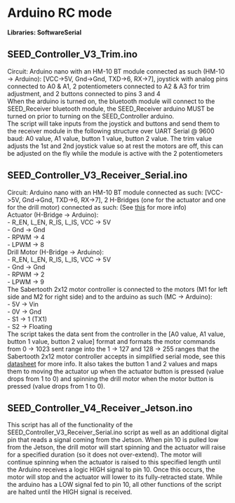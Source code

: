 # Arduino RC mode
 __Libraries: SoftwareSerial__
## SEED_Controller_V3_Trim.ino
Circuit: Arduino nano with an HM-10 BT module connected as such (HM-10 -> Arduino): [VCC->5V, Gnd->Gnd, TXD->6, RX->7], joystick with analog pins connected to A0 & A1, 2 potentiometers connected to A2 & A3 for trim adjustment, and 2 buttons connected to pins 3 and 4
<br/>When the arduino is turned on, the bluetooth module will connect to the SEED_Receiver bluetooth module, the SEED_Receiver arduino MUST be turned on prior to turning on the SEED_Controller arduino. 
<br/>The script will take inputs from the joystick and buttons and send them to the receiver module in the following structure over UART Serial @ 9600 baud: A0 value, A1 value, button 1 value, button 2 value. The trim value adjusts the 1st and 2nd joystick value so at rest the motors are off, this can be adjusted on the fly while the module is active with the 2 potentiometers
## SEED_Controller_V3_Receiver_Serial.ino
Circuit: Arduino nano with an HM-10 BT module connected as such: [VCC->5V, Gnd->Gnd, TXD->6, RX->7], 2 H-Bridges (one for the actuator and one for the drill motor) connected as such: (See [this](https://www.hessmer.org/blog/2013/12/28/ibt-2-h-bridge-with-arduino/) for more info)
<br/> Actuator (H-Bridge -> Arduino):
<br/>- R_EN, L_EN, R_IS, L_IS, VCC -> 5V
<br/>- Gnd -> Gnd
<br/>- RPWM -> 4
<br/>- LPWM -> 8
<br/> Drill Motor (H-Bridge -> Arduino):
<br/>- R_EN, L_EN, R_IS, L_IS, VCC -> 5V
<br/>- Gnd -> Gnd
<br/>- RPWM -> 2
<br/>- LPWM -> 9
<br/>The Sabertooth 2x12 motor controller is connected to the motors (M1 for left side and M2 for right side) and to the arduino as such (MC -> Arduino):
<br/>- 5V -> Vin
<br/>- 0V -> Gnd
<br/>- S1 -> 1 (TX1)
<br/>- S2 -> Floating
<br/>The script takes the data sent from the controller in the [A0 value, A1 value, button 1 value, button 2 value] format and formats the motor commands from 0 -> 1023 sent range into the 1 -> 127 and 128 -> 255 ranges that the Sabertooth 2x12 motor controller accepts in simplified serial mode, see this [datasheet](https://www.dimensionengineering.com/datasheets/Sabertooth2x12.pdf) for more info. It also takes the button 1 and 2 values and maps them to moving the actuator up when the actuator button is pressed (value drops from 1 to 0) and spinning the drill motor when the motor button is pressed (value drops from 1 to 0).
## SEED_Controller_V4_Receiver_Jetson.ino
This script has all of the functionality of the SEED_Controller_V3_Receiver_Serial.ino script as well as an additional digital pin that reads a signal coming from the Jetson. When pin 10 is pulled low from the Jetson, the drill motor will start spinning and the actuator will raise for a specified duration (so it does not over-extend). The motor will continue spinning when the actuator is raised to this specified length until the Arduino receives a logic HIGH signal to pin 10. Once this occurs, the motor will stop and the actuator will lower to its fully-retracted state. While the arduino has a LOW signal fed to pin 10, all other functions of the script are halted until the HIGH signal is received.

